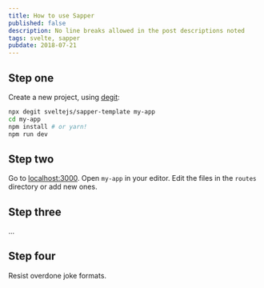 ```yaml
---
title: How to use Sapper
published: false
description: No line breaks allowed in the post descriptions noted
tags: svelte, sapper
pubdate: 2018-07-21
---
```


## Step one

Create a new project, using [degit](https://github.com/Rich-Harris/degit):

```bash
npx degit sveltejs/sapper-template my-app
cd my-app
npm install # or yarn!
npm run dev
```

## Step two

Go to [localhost:3000](http://localhost:3000). Open `my-app` in your editor. Edit the files in the `routes` directory or add new ones.

## Step three

...

## Step four

Resist overdone joke formats.
